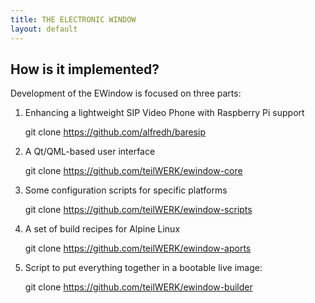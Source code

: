 ```yaml
---
title: THE ELECTRONIC WINDOW
layout: default
---
```


## How is it implemented?

Development of the EWindow is focused on three parts:

1) Enhancing a lightweight SIP Video Phone with Raspberry Pi support

    git clone https://github.com/alfredh/baresip
    
2) A Qt/QML-based user interface

    git clone https://github.com/teilWERK/ewindow-core

3) Some configuration scripts for specific platforms
    
    git clone https://github.com/teilWERK/ewindow-scripts

4) A set of build recipes for Alpine Linux

    git clone https://github.com/teilWERK/ewindow-aports

5) Script to put everything together in a bootable live image:

    git clone https://github.com/teilWERK/ewindow-builder
